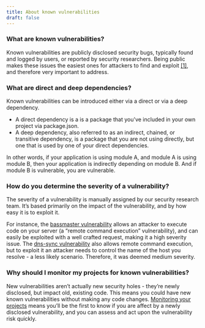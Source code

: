```yaml
---
title: About known vulnerabilities
draft: false
---
```


<h3 class="h4">What are known vulnerabilities?</h3>

<p>Known vulnerabilities are publicly disclosed security bugs, typically found and logged by users, or reported by security researchers. Being public makes these issues the easiest ones for attackers to find and exploit <a href="http://www.theregister.co.uk/2015/02/23/hp_hack_vulnerable_threat_study/">[1]</a>, and therefore very important to address.</p>

<h3 class="h4">What are direct and deep dependencies?</h3>
<p>Known vulnerabilities can be introduced either via a direct or via a deep dependency.</p>
<ul>
	<li>A direct dependency is a is a package that you've included in your own project via package.json.</li>
	<li>A deep dependency, also referred to as an indirect, chained, or transitive dependency, is a package that you are not using directly, but one that is used by one of your direct dependencies.</li>
</ul>
<p>In other words, if your application is using module A, and module A is using module B, then your application is indirectly depending on module B. And if module B is vulnerable, you are vulnerable.</p>

<h3 class="h4">How do you determine the severity of a vulnerability?</h3>
<p>The severity of a vulnerability is manually assigned by our security research team. It’s based primarily on the impact of the vulnerability, and by how easy it is to exploit it.</p> 
</p>For instance, the <a href="https://snyk.io/vuln/npm:bassmaster:20140927">bassmaster vulnerability</a> allows an attacker to execute code on your server (a “remote command execution” vulnerability), and can easily be exploited with a well crafted request, making it a high severity issue. The <a href="https://snyk.io/vuln/npm:dns-sync:20141111">dns-sync vulnerability</a> also allows remote command execution, but to exploit it an attacker needs to control the name of the host you resolve - a less likely scenario. Therefore, it was deemed medium severity.</p>

<h3 class="h4">Why should I monitor my projects for known vulnerabilities? </h3>
<p>New vulnerabilities aren’t actually new security holes - they’re newly disclosed, but impact old, existing code. This means you could have new known vulnerabilities without making any code changes. <a href="https://snyk.io/docs/using-snyk/#monitor">Monitoring your projects</a> means you’ll be the first to know if you are affect by a newly disclosed vulnerability, and you can assess and act upon the vulnerability risk quickly.</p>


